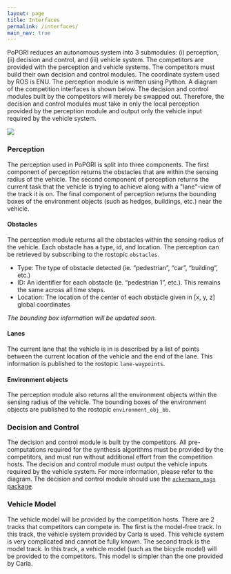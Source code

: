 ```yaml
---
layout: page
title: Interfaces
permalink: /interfaces/
main_nav: true
---
```

PoPGRI reduces an autonomous system into 3 submodules: (i) perception, (ii) decision and control, and (iii) vehicle system. The competitors are provided with the perception and vehicle systems. The competitors must build their own decision and control modules.
The coordinate system used by ROS is ENU. The perception module is written using Python.
A diagram of the competition interfaces is shown below. The decision and control modules built by the competitors will merely be swapped out. Therefore, the decision and control modules must take in only the local perception provided by the perception module and output only the vehicle input required by the vehicle system.

 <img src="/Race/assets/interface.png">

### Perception
The perception used in PoPGRI is split into three components. The first component of perception returns the obstacles that are within the sensing radius of the vehicle. The second component of perception returns the current task that the vehicle is trying to achieve along with a "lane"-view of the track it is on. The final component of perception returns the bounding boxes of the environment objects (such as hedges, buildings, etc.) near the vehicle.

#### Obstacles
The perception module returns all the obstacles within the sensing radius of the vehicle. Each obstacle has a type, id, and location. The perception can be retrieved by subscribing to the rostopic `obstacles`.
- Type: The type of obstacle detected (ie. “pedestrian”, “car”, “building”, etc.)
- ID: An identifier for each obstacle (ie. “pedestrian 1”, etc.). This remains the same across all time steps.
- Location: The location of the center of each obstacle given in [x, y, z] global coordinates

*The bounding box information will be updated soon.*


#### Lanes
The current lane that the vehicle is in is described by a list of points between the current location of the vehicle and the end of the lane. This information is published to the rostopic `lane-waypoints`.

#### Environment objects
The perception module also returns all the environment objects within the sensing radius of the vehicle. The bounding boxes of the environment objects are published to the rostopic `environment_obj_bb`.

### Decision and Control
The decision and control module is built by the competitors. All pre-computations required for the synthesis algorithms must be provided by the competitors, and must run without additional effort from the competition hosts. The decision and control module must output the vehicle inputs required by the vehicle system. For more information, please refer to the diagram.
The decision and control module should use the [`ackermann_msgs` package](http://wiki.ros.org/ackermann_msgs).

### Vehicle Model
The vehicle model will be provided by the competition hosts. There are 2 tracks that competitors can compete in. The first is the model-free track. In this track, the vehicle system provided by Carla is used. This vehicle system is very complicated and cannot be fully known. The second track is the model track. In this track, a vehicle model (such as the bicycle model) will be provided to the competitors. This model is simpler than the one provided by Carla.
